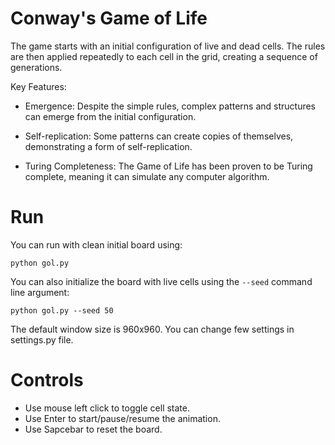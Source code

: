 # Conway's Game of Life

The game starts with an initial configuration of live and dead cells. The rules are then applied repeatedly to each cell in the grid, creating a sequence of generations.  

Key Features:

- Emergence: Despite the simple rules, complex patterns and structures can emerge from the initial configuration.   

- Self-replication: Some patterns can create copies of themselves, demonstrating a form of self-replication.  
- Turing Completeness: The Game of Life has been proven to be Turing complete, meaning it can simulate any computer algorithm.

# Run
You can run with clean initial board using:

`python gol.py`

You can also initialize the board with live cells using the `--seed` command line argument:

`python gol.py --seed 50`

The default window size is 960x960. You can change few settings in settings.py file.

# Controls

- Use mouse left click to toggle cell state. 
- Use Enter to start/pause/resume the animation.
- Use Sapcebar to reset the board.